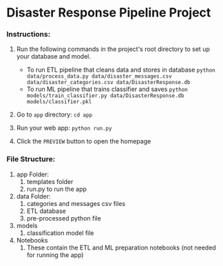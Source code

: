 # Disaster Response Pipeline Project

### Instructions:
1. Run the following commands in the project's root directory to set up your database and model.

    - To run ETL pipeline that cleans data and stores in database
        `python data/process_data.py data/disaster_messages.csv data/disaster_categories.csv data/DisasterResponse.db`
    - To run ML pipeline that trains classifier and saves
        `python models/train_classifier.py data/DisasterResponse.db models/classifier.pkl`

2. Go to `app` directory: `cd app`

3. Run your web app: `python run.py`

4. Click the `PREVIEW` button to open the homepage

### File Structure:
1. app Folder:
   1. templates folder
   2. run.py to run the app
2. data Folder:
   1. categories and messages csv files
   2. ETL database
   3. pre-processed python file
3. models
   1. classification model file
4. Notebooks
   1. These contain the ETL and ML preparation notebooks (not needed for running the app)
